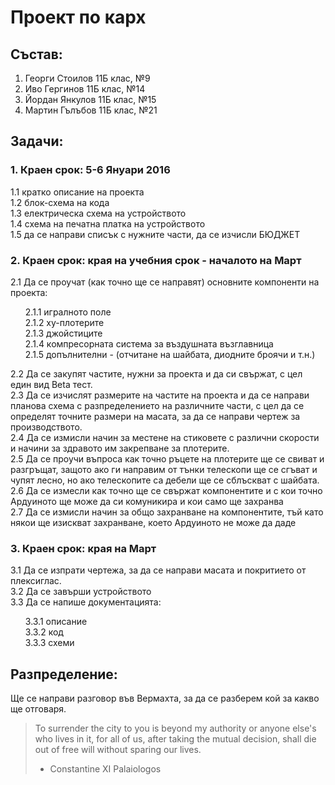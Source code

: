 # Проект по карх

## Състав:
1. Георги Стоилов 11Б клас, №9
2. Иво Гергинов 11Б клас, №14
3. Йордан Янкулов 11Б клас, №15
4. Мартин Гълъбов 11Б клас, №21


## Задачи:

### 1. Краен срок: 5-6 Януари 2016
  1.1 кратко описание на проекта<br/>
  1.2 блок-схема на кода<br/>
  1.3 електрическа схема на устройството<br/>
  1.4 схема на печатна платка на устройството<br/>
  1.5 да се направи списък с нужните части, да се изчисли БЮДЖЕТ<br/>
### 2. Краен срок: края на учебния срок - началото на Март<br/>
  2.1 Да се проучат (как точно ще се направят) основните компоненти на проекта:<br/>
    <ul>2.1.1 игралното поле<br/>
    2.1.2 ху-плотерите<br/>
    2.1.3 джойстиците<br/>
    2.1.4 компресорната система за въздушната възглавница<br/>
    2.1.5 допълнителни - (отчитане на шайбата, диодните броячи и т.н.)<br/>
    </ul>
  2.2 Да се закупят частите, нужни за проекта и да си свържат, с цел един вид Beta тест.<br/>
  2.3 Да се изчислят размерите на частите на проекта и да се направи планова схема с разпределението на различните части, с цел да се определят точните размери на масата, за да се направи чертеж за производството.<br/>
  2.4 Да се измисли начин за местене на стиковете с различни скорости и начини за здравото им закрепване за плотерите.<br/>
  2.5 Да се проучи въпроса как точно ръцете на плотерите ще се свиват и разгръщат, защото ако ги направим от тънки телескопи ще се сгъват и чупят лесно, но ако телескопите са дебели ще се сблъскват с шайбата.<br/>
  2.6 Да се измесли как точно ще се свържат компонентите и с кои точно Ардуиното ще може да си комуникира и кои само ще захранва<br/>
  2.7 Да се измисли начин за общо захранване на компонентите, тъй като някои ще изискват захранване, което Ардуиното не може да даде<br/>
### 3. Краен срок: края на Март
  3.1 Да се изпрати чертежа, за да се направи масата и покритието от плексиглас.<br/>
  3.2 Да се завърши устройството<br/>
  3.3 Да се напише документацията:<br/>
    <ul>3.3.1 описание<br/>
    3.3.2 код<br/>
    3.3.3 схеми<br/></ul>
  
## Разпределение:
  Ще се направи разговор във Вермахта, за да се разберем кой за какво ще отговаря.


>To surrender the city to you is beyond my authority or anyone else's who lives in it, for all of us, after taking the mutual decision, shall die out of free will without sparing our lives.
> - Constantine XI Palaiologos
